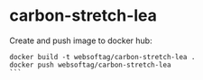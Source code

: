 # carbon-stretch-lea

Create and push image to docker hub:  
````
docker build -t websoftag/carbon-stretch-lea .
docker push websoftag/carbon-stretch-lea
```
